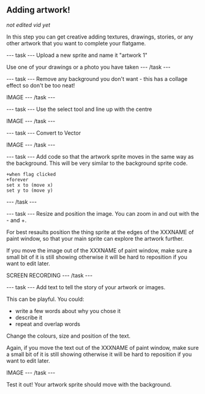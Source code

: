 ## Adding artwork!

*not edited vid yet*

In this step you can get creative adding textures, drawings, stories, or any other artwork that you want to complete your flatgame.

--- task ---
Upload a new sprite and name it "artwork 1"

Use one of your drawings or a photo you have taken
--- /task ---


--- task ---
Remove any background you don't want - this has a collage effect so don't be too neat!

IMAGE
--- /task ---

--- task ---
Use the select tool and line up with the centre

IMAGE
--- /task ---

--- task ---
Convert to Vector

IMAGE
--- /task ---

--- task ---
Add code so that the artwork sprite moves in the same way as the background. This will be very similar to the background sprite code.

```blocks3
+when flag clicked
+forever
set x to (move x)
set y to (move y)
```
--- /task ---


--- task ---
Resize and position the image. You can zoom in and out with the - and +. 

For best resaults position the thing sprite at the edges of the XXXNAME of paint window, so that your main sprite can explore the artwork further.

If you move the image out of the XXXNAME of paint window, make sure a small bit of it is still showing otherwise it will be hard to reposition if you want to edit later.

SCREEN RECORDING
--- /task ---


--- task ---
Add text to tell the story of your artwork or images.

This can be playful. You could:

- write a few words about why you chose it
- describe it
- repeat and overlap words

Change the colours, size and position of the text.

Again, if you move the text out of the XXXNAME of paint window, make sure a small bit of it is still showing otherwise it will be hard to reposition if you want to edit later.

IMAGE
--- /task ---


Test it out! Your artwork sprite should move with the background.